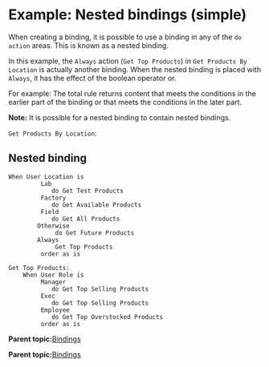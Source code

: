 # Example: Nested bindings \(simple\)

When creating a binding, it is possible to use a binding in any of the `do action` areas. This is known as a nested binding.

In this example, the `Always` action \(`Get Top Products`\) in `Get Products By Location` is actually another binding. When the nested binding is placed with `Always`, it has the effect of the boolean operator or.

For example: The total rule returns content that meets the conditions in the earlier part of the binding or that meets the conditions in the later part.

**Note:** It is possible for a nested binding to contain nested bindings.

`Get Products By Location`:

## Nested binding

```
When User Location is
  	     Lab
  	        do Get Test Products
  	     Factory
  	        do Get Available Products
  	     Field
  	        do Get All Products
  	    Otherwise
  	         do Get Future Products
  	    Always
  	         Get Top Products
  	     order as is

Get Top Products:
  	When User Role is
  	     Manager
  	        do Get Top Selling Products
  	     Exec
  	        do Get Top Selling Products
  	     Employee
  	        do Get Top Overstocked Products
  	     order as is
```

**Parent topic:**[Bindings](../pzn/pzn_bindings.md)

**Parent topic:**[Bindings](../pzn/pzn_bindings.md)

